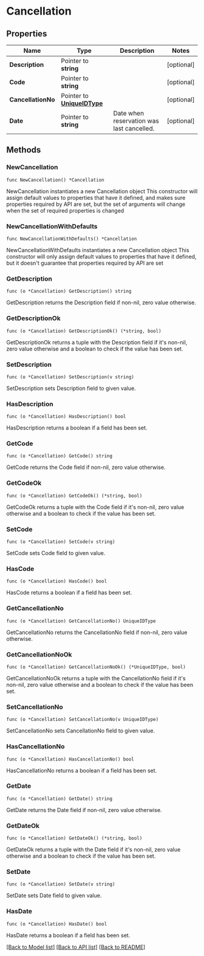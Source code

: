 # Cancellation

## Properties

Name | Type | Description | Notes
------------ | ------------- | ------------- | -------------
**Description** | Pointer to **string** |  | [optional] 
**Code** | Pointer to **string** |  | [optional] 
**CancellationNo** | Pointer to [**UniqueIDType**](UniqueIDType.md) |  | [optional] 
**Date** | Pointer to **string** | Date when reservation was last cancelled. | [optional] 

## Methods

### NewCancellation

`func NewCancellation() *Cancellation`

NewCancellation instantiates a new Cancellation object
This constructor will assign default values to properties that have it defined,
and makes sure properties required by API are set, but the set of arguments
will change when the set of required properties is changed

### NewCancellationWithDefaults

`func NewCancellationWithDefaults() *Cancellation`

NewCancellationWithDefaults instantiates a new Cancellation object
This constructor will only assign default values to properties that have it defined,
but it doesn't guarantee that properties required by API are set

### GetDescription

`func (o *Cancellation) GetDescription() string`

GetDescription returns the Description field if non-nil, zero value otherwise.

### GetDescriptionOk

`func (o *Cancellation) GetDescriptionOk() (*string, bool)`

GetDescriptionOk returns a tuple with the Description field if it's non-nil, zero value otherwise
and a boolean to check if the value has been set.

### SetDescription

`func (o *Cancellation) SetDescription(v string)`

SetDescription sets Description field to given value.

### HasDescription

`func (o *Cancellation) HasDescription() bool`

HasDescription returns a boolean if a field has been set.

### GetCode

`func (o *Cancellation) GetCode() string`

GetCode returns the Code field if non-nil, zero value otherwise.

### GetCodeOk

`func (o *Cancellation) GetCodeOk() (*string, bool)`

GetCodeOk returns a tuple with the Code field if it's non-nil, zero value otherwise
and a boolean to check if the value has been set.

### SetCode

`func (o *Cancellation) SetCode(v string)`

SetCode sets Code field to given value.

### HasCode

`func (o *Cancellation) HasCode() bool`

HasCode returns a boolean if a field has been set.

### GetCancellationNo

`func (o *Cancellation) GetCancellationNo() UniqueIDType`

GetCancellationNo returns the CancellationNo field if non-nil, zero value otherwise.

### GetCancellationNoOk

`func (o *Cancellation) GetCancellationNoOk() (*UniqueIDType, bool)`

GetCancellationNoOk returns a tuple with the CancellationNo field if it's non-nil, zero value otherwise
and a boolean to check if the value has been set.

### SetCancellationNo

`func (o *Cancellation) SetCancellationNo(v UniqueIDType)`

SetCancellationNo sets CancellationNo field to given value.

### HasCancellationNo

`func (o *Cancellation) HasCancellationNo() bool`

HasCancellationNo returns a boolean if a field has been set.

### GetDate

`func (o *Cancellation) GetDate() string`

GetDate returns the Date field if non-nil, zero value otherwise.

### GetDateOk

`func (o *Cancellation) GetDateOk() (*string, bool)`

GetDateOk returns a tuple with the Date field if it's non-nil, zero value otherwise
and a boolean to check if the value has been set.

### SetDate

`func (o *Cancellation) SetDate(v string)`

SetDate sets Date field to given value.

### HasDate

`func (o *Cancellation) HasDate() bool`

HasDate returns a boolean if a field has been set.


[[Back to Model list]](../README.md#documentation-for-models) [[Back to API list]](../README.md#documentation-for-api-endpoints) [[Back to README]](../README.md)


